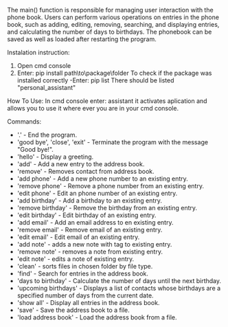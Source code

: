 The main() function is responsible for managing user interaction with the phone book.
    Users can perform various operations on entries in the phone book, such as adding,
    editing, removing, searching, and displaying entries, and calculating the number of 
    days to birthdays. The phonebook can be saved as well as loaded after restarting the 
    program.

Instalation instruction:
1. Open cmd console
2. Enter: pip install path\to\package\folder
   To check if the package was installed correctly 
-Enter: pip list
There should be listed "personal_assistant"

How To Use:
In cmd console enter: assistant
it activates aplication and allows you to use it where ever you are in your cmd console.

Commands:
- '.' - End the program.
- 'good bye', 'close', 'exit' - Terminate the program with the message "Good bye!".
- 'hello' - Display a greeting.
- 'add' - Add a new entry to the address book.
- 'remove' - Removes contact from address book.
- 'add phone' - Add a new phone number to an existing entry.
- 'remove phone' - Remove a phone number from an existing entry.
- 'edit phone' - Edit an phone number of an existing entry.
- 'add birthday' - Add a birthday to an existing entry.
- 'remove birthday' - Remove the birthday from an existing entry.
- 'edit birthday' - Edit birthday of an existing entry.
- 'add email' - Add an email address to en existing entry.
- 'remove email' - Remove email of an existing entry.
- 'edit email' - Edit email of an existing entry.
- 'add note' - adds a new note with tag to existing entry.
- 'remove note' - removes a note from existing entry.
- 'edit note' - edits a note of existing entry.
- 'clean' - sorts files in chosen folder by file type.
- 'find' - Search for entries in the address book.
- 'days to birthday' - Calculate the number of days until the next birthday.
- 'upcoming birthdays' - Displays a list of contacts whose birthdays are a specified number of days from the current date.
- 'show all' - Display all entries in the address book.
- 'save' - Save the address book to a file.
- 'load address book' - Load the address book from a file.
